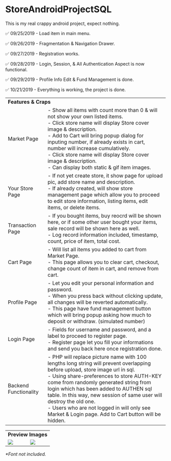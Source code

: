 # StoreAndroidProjectSQL
This is my real crappy android project, expect nothing.

:white_check_mark: 09/25/2019 - Load item in main menu.

:white_check_mark: 09/26/2019 - Fragmentation & Navigation Drawer.

:white_check_mark: 09/27/2019 - Registration works.

:white_check_mark: 09/28/2019 - Login, Session, & All Authentication Aspect is now functional.

:white_check_mark: 09/29/2019 - Profile Info Edit & Fund Management is done.

:white_check_mark: 10/21/2019 - Everything is working, the project is done.

<table>
  <tr><td colspan="2"><b>Features & Craps</b></td></tr>
<tr>
  <td>Market Page</td>
  <td>- Show all items with count more than 0 & will not show your own listed items.<br>
    - Click store name will display Store cover image & description.<br>
    - Add to Cart will bring popup dialog for inputing number, if already exists in cart, number will increase cumulatively.<br>
    - Click store name will display Store cover image & description.<br>
    - Can display both static & gif item images.
  </td>
</tr>
<tr>
  <td>Your Store Page</td>
  <td>- If not yet create store, it show page for upload pic, add store name and description.<br>
    - If already created, will show store management page which allow you to proceed to edit store information, listing items, edit items, or delete items.
  </td>
</tr>
<tr>
  <td>Transaction Page</td>
  <td>- If you bought items, buy reocrd will be shown here, or if some other user bought your items, sale record will be shown here as well.<br>
    - Log record information included, timestamp, count, price of item, total cost.
  </td>
</tr>
<tr>
  <td>Cart Page</td>
  <td>- Will list all items you added to cart from Market Page.<br>
    - This page allows you to clear cart, checkout, change count of item in cart, and remove from cart.
  </td>
</tr>
<tr>
  <td>Profile Page</td>
  <td>- Let you edit your personal information and password.<br>
    - When you press back without clicking update, all changes will be reverted automatically.<br>
    - This page have fund management button which will bring popup asking how much to deposit or withdraw. (simulated number)
  </td>
</tr>
<tr>
  <td>Login Page</td>
  <td>- Fields for username and password, and a label to proceed to register page.<br>
    - Register page let you fill your informations and send you back here once registration done.<br>
  </td>
</tr>
<tr>
  <td>Backend Functionality</td>
  <td>- PHP will replace picture name with 100 lengths long string will prevent overlapping before upload, store image url in sql.<br>
    - Using share-preferences to store AUTH-KEY come from randomly generated string from login which has been added to AUTHEN sql table. In this way, new session of same user will destroy the old one.<br>
    - Users who are not logged in will only see Market & Login page. Add to Cart button will be hidden.
  </td>
</tr>
</table>

<table>
  <tr><td colspan="2"><b>Preview Images</b></td></tr>
<tr>
  <td><img src="https://raw.githubusercontent.com/Mr-Kranarong/StoreProjectSQL/master/pic1.jpg"/></td>
  <td><img src="https://raw.githubusercontent.com/Mr-Kranarong/StoreProjectSQL/master/pic2.jpg"/></td>
</tr>
</table>
<i>*Font not included.</i>
